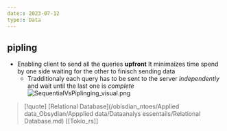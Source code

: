 ```yaml
---
date:: 2023-07-12
type:: Data
---
```

## pipling 
- Enabling client to send all the queries **upfront**
	It minimaizes time spend by one side waiting for the other to finisch sending data 
	- Tradditionaly each query has to be sent to the server *independently* and wait until the last one is *complete*
![SequentialVsPiplinging_visual.png](/static/SequentialVsPiplinging_visual.png)
>[!quote] [Relational Database](/obisdian_ntoes/Applied data_Obsydian/Appplied data/Dataanalys essentails/Relational Database.md) [[Tokio_rs]]